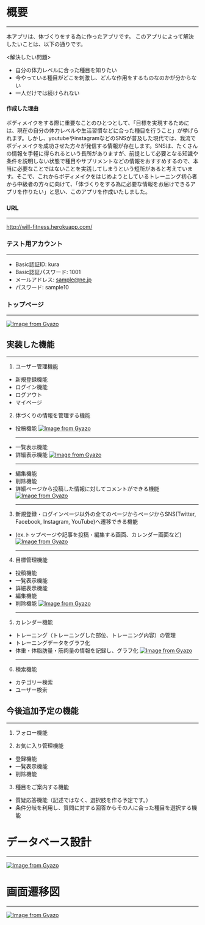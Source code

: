# 概要
***
  本アプリは、体づくりをする為に作ったアプリです。
  このアプリによって解決したいことは、以下の通りです。

  <解決したい問題>
  - 自分の体力レベルに合った種目を知りたい
  - 今やっている種目がどこを刺激し、どんな作用をするものなのかが分からない
  - 一人だけでは続けられない

#### 作成した理由
  ボディメイクをする際に重要なことのひとつとして、「目標を実現するためには、現在の自分の体力レベルや生活習慣などに合った種目を行うこと」が挙げられます。しかし、youtubeやinstagramなどのSNSが普及した現代では、我流でボディメイクを成功させた方々が発信する情報が存在します。SNSは、たくさんの情報を手軽に得られるという長所がありますが、前提として必要となる知識や条件を説明しない状態で種目やサプリメントなどの情報をおすすめするので、本当に必要なことではないことを実践してしまうという短所があると考えています。そこで、これからボディメイクをはじめようとしているトレーニング初心者から中級者の方々に向けて、「体づくりをする為に必要な情報をお届けできるアプリを作りたい」と思い、このアプリを作成いたしました。

### URL
***
  http://will-fitness.herokuapp.com/

### テスト用アカウント
***
  - Basic認証ID: kura
  - Basic認証パスワード: 1001
  - メールアドレス: sample@ne.jp
  - パスワード: sample10

### トップページ
***
  [![Image from Gyazo](https://i.gyazo.com/dd93e6161cdb75af26ea387dc53ac0b1.gif)](https://gyazo.com/dd93e6161cdb75af26ea387dc53ac0b1)

## 実装した機能
***

  1. ユーザー管理機能
  - 新規登録機能
  - ログイン機能
  - ログアウト
  - マイページ

  2. 体づくりの情報を管理する機能
  - 投稿機能
    [![Image from Gyazo](https://i.gyazo.com/8b7f142dc0c0e6a24c5b3a260fdc12da.gif)](https://gyazo.com/8b7f142dc0c0e6a24c5b3a260fdc12da)
    ***
  - 一覧表示機能
  - 詳細表示機能
    [![Image from Gyazo](https://i.gyazo.com/13e946802f5ac7d36154c798330702ef.gif)](https://gyazo.com/13e946802f5ac7d36154c798330702ef)
    ***
  - 編集機能
  - 削除機能
  - 詳細ページから投稿した情報に対してコメントができる機能
    [![Image from Gyazo](https://i.gyazo.com/5cedb489cec62d9ab3f70fe66162ca8e.gif)](https://gyazo.com/5cedb489cec62d9ab3f70fe66162ca8e)
    ***

  3. 新規登録・ログインページ以外の全てのページからページからSNS(Twitter, Facebook, Instagram, YouTube)へ遷移できる機能
  - (ex.トップページや記事を投稿・編集する画面、カレンダー画面など)
    [![Image from Gyazo](https://i.gyazo.com/fe07bf7b36280dee436cf9e315414709.gif)](https://gyazo.com/fe07bf7b36280dee436cf9e315414709)
    ***

  4. 目標管理機能
  - 投稿機能
  - 一覧表示機能
  - 詳細表示機能
  - 編集機能
  - 削除機能
    [![Image from Gyazo](https://i.gyazo.com/2efb0c59bf1e547350d2ec87c812d06e.gif)](https://gyazo.com/2efb0c59bf1e547350d2ec87c812d06e)
    ***

  5. カレンダー機能
  - トレーニング（トレーニングした部位、トレーニング内容）の管理
  - トレーニングデータをグラフ化
  - 体重・体脂肪量・筋肉量の情報を記録し、グラフ化
    [![Image from Gyazo](https://i.gyazo.com/b9870311aa5d9469be01709b151dbf8f.gif)](https://gyazo.com/b9870311aa5d9469be01709b151dbf8f)
    ***

  6. 検索機能
  - カテゴリー検索
  - ユーザー検索

## 今後追加予定の機能
***

  1. フォロー機能

  2. お気に入り管理機能
  - 登録機能
  - 一覧表示機能
  - 削除機能

  3. 種目をご案内する機能
  - 質疑応答機能（記述ではなく、選択肢を作る予定です。）
  - 条件分岐を利用し、質問に対する回答からその人に合った種目を選択する機能

# データベース設計
***
  [![Image from Gyazo](https://i.gyazo.com/64d551cf0932e787ebb5d3fa3fd80c6d.png)](https://gyazo.com/64d551cf0932e787ebb5d3fa3fd80c6d)

# 画面遷移図
***
  [![Image from Gyazo](https://i.gyazo.com/1a3bfa7f282a3f270933606b3507bcef.png)](https://gyazo.com/1a3bfa7f282a3f270933606b3507bcef)

